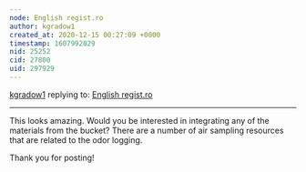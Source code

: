 ```yaml
---
node: English regist.ro
author: kgradow1
created_at: 2020-12-15 00:27:09 +0000
timestamp: 1607992029
nid: 25252
cid: 27800
uid: 297929
---
```




[kgradow1](../profile/kgradow1) replying to: [English regist.ro](../notes/imvec/12-14-2020/english-regist-ro)

----
This looks amazing.  Would you be interested in integrating any of the materials from the bucket?   There are a number of air sampling resources that are related to the odor logging.

Thank you for posting!